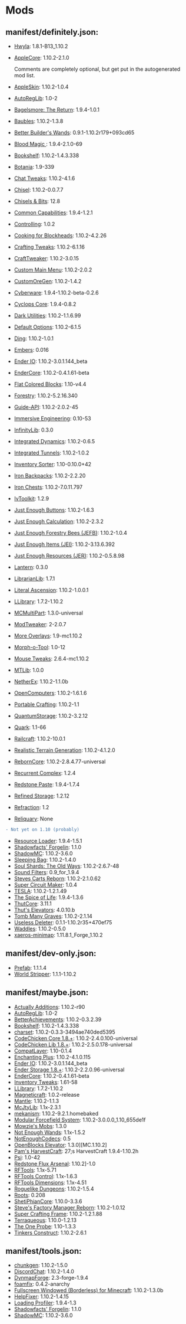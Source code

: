 # Mods
## manifest/definitely.json:
- [Hwyla](https://minecraft.curseforge.com/projects/HWYLA): 1.8.1-B13_1.10.2
- [AppleCore](https://minecraft.curseforge.com/projects/applecore): 1.10.2-2.1.0

  Comments are completely optional, but get put in the autogenerated mod list.
- [AppleSkin](https://minecraft.curseforge.com/projects/appleskin): 1.10.2-1.0.4
- [AutoRegLib](https://minecraft.curseforge.com/projects/autoreglib): 1.0-2
- [Bagelsmore: The Return](https://minecraft.curseforge.com/projects/bagelsmore-the-return): 1.9.4-1.0.1
- [Baubles](https://minecraft.curseforge.com/projects/baubles): 1.10.2-1.3.8
- [Better Builder&#x27;s Wands](https://minecraft.curseforge.com/projects/better-builders-wands): 0.9.1-1.10.2r179+093cd65
- [Blood Magic ](https://minecraft.curseforge.com/projects/blood-magic): 1.9.4-2.1.0-69
- [Bookshelf](https://minecraft.curseforge.com/projects/bookshelf): 1.10.2-1.4.3.338
- [Botania](https://minecraft.curseforge.com/projects/botania): 1.9-339
- [Chat Tweaks](https://minecraft.curseforge.com/projects/chat-tweaks): 1.10.2-4.1.6
- [Chisel](https://minecraft.curseforge.com/projects/chisel): 1.10.2-0.0.7.7
- [Chisels & Bits](https://minecraft.curseforge.com/projects/chisels-bits): 12.8
- [Common Capabilities](https://minecraft.curseforge.com/projects/common-capabilities): 1.9.4-1.2.1
- [Controlling](https://minecraft.curseforge.com/projects/controlling): 1.0.2
- [Cooking for Blockheads](https://minecraft.curseforge.com/projects/cooking-for-blockheads): 1.10.2-4.2.26
- [Crafting Tweaks](https://minecraft.curseforge.com/projects/crafting-tweaks): 1.10.2-6.1.16
- [CraftTweaker](https://minecraft.curseforge.com/projects/crafttweaker): 1.10.2-3.0.15
- [Custom Main Menu](https://minecraft.curseforge.com/projects/custom-main-menu): 1.10.2-2.0.2
- [CustomOreGen](https://minecraft.curseforge.com/projects/customoregen): 1.10.2-1.4.2
- [Cyberware](https://minecraft.curseforge.com/projects/cyberware): 1.9.4-1.10.2-beta-0.2.6
- [Cyclops Core](https://minecraft.curseforge.com/projects/cyclops-core): 1.9.4-0.8.2
- [Dark Utilities](https://minecraft.curseforge.com/projects/dark-utilities): 1.10.2-1.1.6.99
- [Default Options](https://minecraft.curseforge.com/projects/default-options): 1.10.2-6.1.5
- [Ding](https://minecraft.curseforge.com/projects/ding): 1.10.2-1.0.1
- [Embers](https://minecraft.curseforge.com/projects/embers): 0.016
- [Ender IO](https://minecraft.curseforge.com/projects/ender-io): 1.10.2-3.0.1.144_beta
- [EnderCore](https://minecraft.curseforge.com/projects/endercore): 1.10.2-0.4.1.61-beta
- [Flat Colored Blocks](https://minecraft.curseforge.com/projects/flat-colored-blocks): 1.10-v4.4
- [Forestry](https://minecraft.curseforge.com/projects/forestry): 1.10.2-5.2.16.340
- [Guide-API](https://minecraft.curseforge.com/projects/guide-api): 1.10.2-2.0.2-45
- [Immersive Engineering](https://minecraft.curseforge.com/projects/immersive-engineering): 0.10-53
- [InfinityLib](https://minecraft.curseforge.com/projects/infinitylib): 0.3.0
- [Integrated Dynamics](https://minecraft.curseforge.com/projects/integrated-dynamics): 1.10.2-0.6.5
- [Integrated Tunnels](https://minecraft.curseforge.com/projects/integrated-tunnels): 1.10.2-1.0.2
- [Inventory Sorter](https://minecraft.curseforge.com/projects/inventory-sorter): 1.10-0.10.0+42
- [Iron Backpacks](https://minecraft.curseforge.com/projects/iron-backpacks): 1.10.2-2.2.20
- [Iron Chests](https://minecraft.curseforge.com/projects/iron-chests): 1.10.2-7.0.11.797
- [IvToolkit](https://minecraft.curseforge.com/projects/ivtoolkit): 1.2.9
- [Just Enough Buttons](https://minecraft.curseforge.com/projects/just-enough-buttons): 1.10.2-1.6.3
- [Just Enough Calculation](https://minecraft.curseforge.com/projects/just-enough-calculation): 1.10.2-2.3.2
- [Just Enough Forestry Bees (JEFB)](https://minecraft.curseforge.com/projects/just-enough-forestry-bees-jefb): 1.10.2-1.0.4
- [Just Enough Items (JEI)](https://minecraft.curseforge.com/projects/just-enough-items-jei): 1.10.2-3.13.6.392
- [Just Enough Resources (JER)](https://minecraft.curseforge.com/projects/just-enough-resources-jer): 1.10.2-0.5.8.98
- [Lantern](https://minecraft.curseforge.com/projects/lantern): 0.3.0
- [LibrarianLib](https://minecraft.curseforge.com/projects/librarianlib): 1.7.1
- [Literal Ascension](https://minecraft.curseforge.com/projects/literal-ascension): 1.10.2-1.0.0.1
- [LLibrary](https://minecraft.curseforge.com/projects/llibrary): 1.7.2-1.10.2
- [MCMultiPart](https://minecraft.curseforge.com/projects/mcmultipart): 1.3.0-universal
- [ModTweaker](https://minecraft.curseforge.com/projects/modtweaker): 2-2.0.7
- [More Overlays](https://minecraft.curseforge.com/projects/more-overlays): 1.9-mc1.10.2
- [Morph-o-Tool](https://minecraft.curseforge.com/projects/morph-o-tool): 1.0-12
- [Mouse Tweaks](https://minecraft.curseforge.com/projects/mouse-tweaks): 2.6.4-mc1.10.2
- [MTLib](https://minecraft.curseforge.com/projects/mtlib): 1.0.0
- [NetherEx](https://minecraft.curseforge.com/projects/netherex): 1.10.2-1.1.0b
- [OpenComputers](https://minecraft.curseforge.com/projects/opencomputers): 1.10.2-1.6.1.6
- [Portable Crafting](https://minecraft.curseforge.com/projects/portable-crafting): 1.10.2-1.1
- [QuantumStorage](https://minecraft.curseforge.com/projects/quantumstorage): 1.10.2-3.2.12
- [Quark](https://minecraft.curseforge.com/projects/quark): 1.1-66
- [Railcraft](https://minecraft.curseforge.com/projects/railcraft): 1.10.2-10.0.1
- [Realistic Terrain Generation](https://minecraft.curseforge.com/projects/realistic-terrain-generation): 1.10.2-4.1.2.0
- [RebornCore](https://minecraft.curseforge.com/projects/reborncore): 1.10.2-2.8.4.77-universal
- [Recurrent Complex](https://minecraft.curseforge.com/projects/recurrent-complex): 1.2.4
- [Redstone Paste](https://minecraft.curseforge.com/projects/redstone-paste): 1.9.4-1.7.4
- [Refined Storage](https://minecraft.curseforge.com/projects/refined-storage): 1.2.12
- [Refraction](https://minecraft.curseforge.com/projects/refraction): 1.2
- [Reliquary](https://minecraft.curseforge.com/projects/reliquary): None
```diff
- Not yet on 1.10 (probably)
```
- [Resource Loader](https://minecraft.curseforge.com/projects/resource-loader): 1.9.4-1.5.1
- [Shadowfacts&#x27; Forgelin](https://minecraft.curseforge.com/projects/shadowfacts-forgelin): 1.1.0
- [ShadowMC](https://minecraft.curseforge.com/projects/shadowmc): 1.10.2-3.6.0
- [Sleeping Bag](https://minecraft.curseforge.com/projects/sleeping-bag): 1.10.2-1.4.0
- [Soul Shards: The Old Ways](https://minecraft.curseforge.com/projects/soul-shards-the-old-ways): 1.10.2-2.6.7-48
- [Sound Filters](https://minecraft.curseforge.com/projects/sound-filters): 0.9_for_1.9.4
- [Steves Carts Reborn](https://minecraft.curseforge.com/projects/steves-carts-reborn): 1.10.2-2.1.0.62
- [Super Circuit Maker](https://minecraft.curseforge.com/projects/super-circuit-maker): 1.0.4
- [TESLA](https://minecraft.curseforge.com/projects/tesla): 1.10.2-1.2.1.49
- [The Spice of Life](https://minecraft.curseforge.com/projects/the-spice-of-life): 1.9.4-1.3.6
- [ThutCore](https://minecraft.curseforge.com/projects/thutcore): 3.11.1
- [Thut&#x27;s Elevators](https://minecraft.curseforge.com/projects/thuts-elevators): 4.0.10.b
- [Tomb Many Graves](https://minecraft.curseforge.com/projects/tomb-many-graves): 1.10.2-2.1.14
- [Useless Deleter](https://minecraft.curseforge.com/projects/useless-deleter): 0.1.1-1.10.2r35+470ef75
- [Waddles](https://minecraft.curseforge.com/projects/waddles): 1.10.2-0.5.0
- [xaeros-minimap](/): 1.11.8.1_Forge_1.10.2

## manifest/dev-only.json:
- [Prefab](https://minecraft.curseforge.com/projects/prefab): 1.1.1.4
- [World Stripper](https://minecraft.curseforge.com/projects/world-stripper): 1.1.1-1.10.2

## manifest/maybe.json:
- [Actually Additions](https://minecraft.curseforge.com/projects/actually-additions): 1.10.2-r90
- [AutoRegLib](https://minecraft.curseforge.com/projects/autoreglib): 1.0-2
- [BetterAchievements](https://minecraft.curseforge.com/projects/betterachievements): 1.10.2-0.3.2.39
- [Bookshelf](https://minecraft.curseforge.com/projects/bookshelf): 1.10.2-1.4.3.338
- [charset](/): 1.10.2-0.3.3-3494ae740ded5395
- [CodeChicken Core 1.8.+](https://minecraft.curseforge.com/projects/codechicken-core-1-8): 1.10.2-2.4.0.100-universal
- [CodeChicken Lib 1.8.+](https://minecraft.curseforge.com/projects/codechicken-lib-1-8): 1.10.2-2.5.0.178-universal
- [CompatLayer](https://minecraft.curseforge.com/projects/compatlayer): 1.10-0.1.4
- [Enchanting Plus](https://minecraft.curseforge.com/projects/enchanting-plus): 1.10.2-4.1.0.115
- [Ender IO](https://minecraft.curseforge.com/projects/ender-io): 1.10.2-3.0.1.144_beta
- [Ender Storage 1.8.+](https://minecraft.curseforge.com/projects/ender-storage-1-8): 1.10.2-2.2.0.96-universal
- [EnderCore](https://minecraft.curseforge.com/projects/endercore): 1.10.2-0.4.1.61-beta
- [Inventory Tweaks](https://minecraft.curseforge.com/projects/inventory-tweaks): 1.61-58
- [LLibrary](https://minecraft.curseforge.com/projects/llibrary): 1.7.2-1.10.2
- [Magneticraft](https://minecraft.curseforge.com/projects/magneticraft): 1.0.2-release
- [Mantle](https://minecraft.curseforge.com/projects/mantle): 1.10.2-1.1.3
- [McJtyLib](https://minecraft.curseforge.com/projects/mcjtylib): 1.1x-2.3.1
- [mekanism](/): 1.10.2-9.2.1.homebaked
- [Modular Forcefield System](https://minecraft.curseforge.com/projects/modular-forcefield-system): 1.10.2-3.0.0.0_1.10_655de1f
- [Mowzie&#x27;s Mobs](https://minecraft.curseforge.com/projects/mowzies-mobs): 1.3.0
- [Not Enough Wands](https://minecraft.curseforge.com/projects/not-enough-wands): 1.1x-1.5.2
- [NotEnoughCodecs](https://minecraft.curseforge.com/projects/notenoughcodecs): 0.5
- [OpenBlocks Elevator](https://minecraft.curseforge.com/projects/openblocks-elevator): 1.3.0][MC.1.10.2]
- [Pam&#x27;s HarvestCraft](https://minecraft.curseforge.com/projects/pams-harvestcraft): 27;s HarvestCraft 1.9.4-1.10.2h
- [Psi](https://minecraft.curseforge.com/projects/psi): 1.0-42
- [Redstone Flux Arsenal](https://minecraft.curseforge.com/projects/redstone-flux-arsenal): 1.10.2]-1.0
- [RFTools](https://minecraft.curseforge.com/projects/rftools): 1.1x-5.71
- [RFTools Control](https://minecraft.curseforge.com/projects/rftools-control): 1.1x-1.6.3
- [RFTools Dimensions](https://minecraft.curseforge.com/projects/rftools-dimensions): 1.1x-4.51
- [Roguelike Dungeons](https://minecraft.curseforge.com/projects/roguelike-dungeons): 1.10.2-1.5.4
- [Roots](https://minecraft.curseforge.com/projects/roots): 0.208
- [ShetiPhianCore](https://minecraft.curseforge.com/projects/shetiphiancore): 1.10.0-3.3.6
- [Steve&#x27;s Factory Manager Reborn](https://minecraft.curseforge.com/projects/steves-factory-manager-reborn): 1.10.2-1.0.12
- [Super Crafting Frame](https://minecraft.curseforge.com/projects/super-crafting-frame): 1.10.2-1.2.1.88
- [Terraqueous](https://minecraft.curseforge.com/projects/terraqueous): 1.10.0-1.2.13
- [The One Probe](https://minecraft.curseforge.com/projects/the-one-probe): 1.10-1.3.3
- [Tinkers Construct](https://minecraft.curseforge.com/projects/tinkers-construct): 1.10.2-2.6.1

## manifest/tools.json:
- [chunkgen](/): 1.10.2-1.5.0
- [DiscordChat](https://minecraft.curseforge.com/projects/discordchat): 1.10.2-1.4.0
- [DynmapForge](https://minecraft.curseforge.com/projects/dynmapforge): 2.3-forge-1.9.4
- [foamfix](/): 0.4.2-anarchy
- [Fullscreen Windowed (Borderless) for Minecraft](https://minecraft.curseforge.com/projects/fullscreen-windowed-borderless-for-minecraft): 1.10.2-1.3.0b
- [HelpFixer](https://minecraft.curseforge.com/projects/helpfixer): 1.10.2-1.4.15
- [Loading Profiler](https://minecraft.curseforge.com/projects/loading-profiler): 1.9.4-1.3
- [Shadowfacts&#x27; Forgelin](https://minecraft.curseforge.com/projects/shadowfacts-forgelin): 1.1.0
- [ShadowMC](https://minecraft.curseforge.com/projects/shadowmc): 1.10.2-3.6.0
